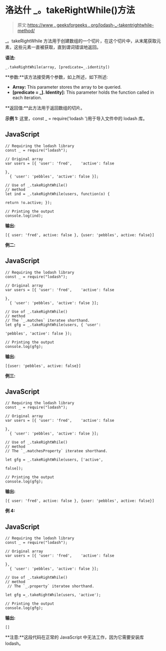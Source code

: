 # 洛达什 _。takeRightWhile()方法

> 原文:[https://www . geeksforgeeks . org/lodash-_-takentrightwhile-method/](https://www.geeksforgeeks.org/lodash-_-takerightwhile-method/)

_。takeRightWhile 方法用于创建数组的一个切片，在这个切片中，从末尾获取元素，这些元素一直被获取，直到谓词错误地返回。

**语法:**

```
_.takeRightWhile(array, [predicate=_.identity])

```

**参数:**该方法接受两个参数，如上所述，如下所述:

*   **Array:** This parameter stores the array to be queried.
*   **[predicate = _]. Identity]:** This parameter holds the function called in each iteration.

**返回值:**此方法用于返回数组的切片。

**示例 1:** 这里，const _ = require('lodash ')用于导入文件中的 lodash 库。

## JavaScript

```
// Requiring the lodash library 
const _ = require("lodash"); 

// Original array 
var users = [{ 'user': 'fred',    'active': false 

},
  { 'user': 'pebbles', 'active': false }];

// Use of _.takeRightWhile() 
// method 
let ind = _.takeRightWhile(users, function(o) { 

return !o.active; }); 

// Printing the output 
console.log(ind);
```

**输出:**

```
[{ user: 'fred', active: false }, {user: 'pebbles', active: false}]

```

**例二:**

## JavaScript

```
// Requiring the lodash library 
const _ = require("lodash"); 

// Original array 
var users = [{ 'user': 'fred',    'active': false 

},
  { 'user': 'pebbles', 'active': false }];

// Use of _.takeRightWhile() 
// method 
// The `_.matches` iteratee shorthand.
let gfg = _.takeRightWhile(users, { 'user': 

'pebbles', 'active': false }); 

// Printing the output 
console.log(gfg);
```

**输出:**

```
[{user: 'pebbles', active: false}]

```

**例三:**

## JavaScript

```
// Requiring the lodash library 
const _ = require("lodash"); 

// Original array 
var users = [{ 'user': 'fred',    'active': false 

},
  { 'user': 'pebbles', 'active': false }];

// Use of _.takeRightWhile() 
// method
// The `_.matchesProperty` iteratee shorthand.

let gfg = _.takeRightWhile(users, ['active', 

false]); 

// Printing the output 
console.log(gfg);
```

**输出:**

```
[{ user: 'fred', active: false }, {user: 'pebbles', active: false}]

```

**例 4:**

## JavaScript

```
// Requiring the lodash library 
const _ = require("lodash"); 

// Original array 
var users = [{ 'user': 'fred',    'active': false 

},
  { 'user': 'pebbles', 'active': false }];

// Use of _.takeRightWhile() 
// method
 // The `_.property` iteratee shorthand.

let gfg =_.takeRightWhile(users, 'active');

// Printing the output 
console.log(gfg);
```

**输出:**

```
[]

```

**注意:**这段代码在正常的 JavaScript 中无法工作，因为它需要安装库 lodash。